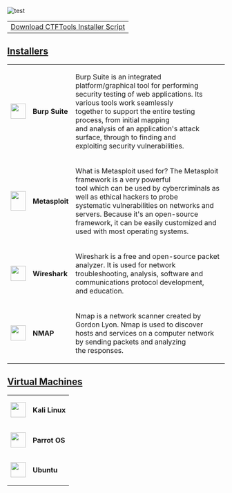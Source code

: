 ![test](https://github.com/HankBoone/CTFTools/blob/main/Media/CTFTools.png)
<table>
  <tr>
    <td>
    <a href="https://github.com/HankBoone/CTFTools/blob/main/Scripts/InstallCTFTools.ps1" download>Download CTFTools Installer Script</a>
    </td>
  </tr>
  </table>

<table>
  <h2><a href="https://github.com/HankBoone/CTFTools/tree/main/Installers">Installers</a></h2>
  <tr>
    <td>
      <img src="https://github.com/HankBoone/CTFTools/blob/main/Media/BurpSuite.png" data-canonical-src="https://github.com/HankBoone/CTFTools/blob/main/Media/BurpSuite.png" width="35" height="35" />
    </td>
    <td>
      <h4>Burp Suite</h4>
    </td>
    <td>
      <p>
        Burp Suite is an integrated platform/graphical tool for performing
  </br> security testing of web applications. Its various tools work seamlessly
  </br> together to support the entire testing process, from initial mapping
  </br> and analysis of an application's attack surface, through to finding and
  </br> exploiting security vulnerabilities.
      </p>
    </td>
    </tr>
  <tr>
    <td>
      <img src="https://github.com/HankBoone/CTFTools/blob/main/Media/Metasploit.png" data-canonical-src="https://github.com/HankBoone/CTFTools/blob/main/Media/Metasploit.png" width="35" height="45" />
    </td>
    <td>
      <h4>Metasploit</h4>
    </td>
  <td>
    <p>
    What is Metasploit used for? The Metasploit framework is a very powerful
    </br> tool which can be used by cybercriminals as well as ethical hackers to probe
    </br> systematic vulnerabilities on networks and servers. Because it's an open-source
    </br> framework, it can be easily customized and used with most operating systems.
    </p>
  </td>
    </tr>
  <tr>
    <td>
      <img src="https://github.com/HankBoone/CTFTools/blob/main/Media/WireShark.png" data-canonical-src="https://github.com/HankBoone/CTFTools/blob/main/Media/WireShark.png" width="35" height="35" />
    </td>
    <td>
      <h4>Wireshark</h4>
    </td>
  <td>
    <p>
      Wireshark is a free and open-source packet analyzer. It is used for network
</br> troubleshooting, analysis, software and communications protocol development,
  </br> and education.
    </p>
  </td>
    </tr>
  <tr>
    <td>
      <img src="https://github.com/HankBoone/CTFTools/blob/main/Media/Nmap.png" data-canonical-src="https://github.com/HankBoone/CTFTools/blob/main/Media/Nmap.png" width="35" height="35" />
    </td>
    <td>
      <h4>NMAP</h4>
    </td>
  <td>
    <p>
      Nmap is a network scanner created by Gordon Lyon. Nmap is used to discover
</br> hosts and services on a computer network by sending packets and analyzing
  </br> the responses.
    </p>
  </td>
    </tr>
</table>
<table>
  <h2><a href="https://github.com/HankBoone/CTFTools/tree/main/VMs">Virtual Machines</a></h2>
  <tr>
    <td>
      <img src="https://github.com/HankBoone/CTFTools/blob/main/Media/Kali.png" data-canonical-src="https://github.com/HankBoone/CTFTools/blob/main/Media/Kali.png" width="35" height="35" />
    </td>
    <td>
      <h4>Kali Linux</h4>
    </td>
  </tr>
  <tr>
    <td>
      <img src="https://github.com/HankBoone/CTFTools/blob/main/Media/ParrotOS.png" data-canonical-src="https://github.com/HankBoone/CTFTools/blob/main/Media/ParrotOS.png" width="35" height="35" />
    </td>
    <td>
      <h4>Parrot OS</h4>
    </td>
  </tr>
  <tr>
    <td><img src="https://github.com/HankBoone/CTFTools/blob/main/Media/Ubuntu.png" data-canonical-src="https://github.com/HankBoone/CTFTools/blob/main/Media/Ubuntu.png" width="35" height="35" />
    </td>
    <td>
      <h4>Ubuntu</h4>
    </td>
  </tr>
  </table>
